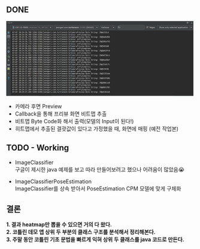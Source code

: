 ## DONE

<img src ="images/bitmap-to-byte-code.png" width=500px height=200px/>

- 카메라 후면 Preview
- Callback을 통해 프리뷰 화면 비트맵 추출
- 비트맵 Byte Code화 해서 출력(모델의 Input이 된다!)
- 히트맵에서 추출된 결괏값이 있다고 가정했을 때, 화면에 매핑 (예전 작업본)

## TODO - Working

- ImageClassifier <br/>
구글이 제시한 java 예제를 보고 따라 만들어보려고 했으나 어려움이 많았음😭

- ImageClassifierPoseEstimation <br/>
ImageClassifier를 상속 받아서 PoseEstimation CPM 모델에 맞게 구체화

## 결론

**1. 결과 heatmap만 뽑을 수 있으면 거의 다 왔다.** <br/>
**2. 코틀린 데모 앱 상위 두 부분의 클래스 구조를 분석해서 정리해본다.** <br/>
**3. 주말 동안 코틀린 기초 문법을 빠르게 익혀 상위 두 클래스를 java 코드로 만든다.** <br/>
